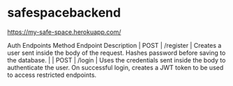 # safespacebackend

https://my-safe-space.herokuapp.com/


Auth Endpoints
Method	Endpoint	Description
| POST | /register | Creates a user sent inside the body of the request. Hashes password before saving to the database. |
| POST | /login | Uses the credentials sent inside the body to authenticate the user. On successful login, creates a JWT token to be used to access restricted endpoints.
